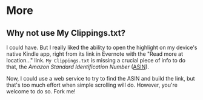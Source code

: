 # More 
## Why not use My Clippings.txt? 
I could have. But I really liked the ability to open the highlight on my device's native Kindle app, right from its link in Evernote with the "Read more at location..." link. `My Clippings.txt` is missing a crucial piece of info to do that, the *Amazon Standard Identification Number* ([ASIN](http://en.wikipedia.org/wiki/Amazon_Standard_Identification_Number)). 

Now, I could use a web service to try to find the ASIN and build the link, but that's too much effort when simple scrolling will do. However, you're welcome to do so. Fork me!